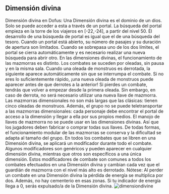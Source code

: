 ## Dimensión divina
Dimensión divina en Dofus: Una Dimensión divina es el dominio de un dios. Solo se puede acceder a esta a través de un portal. La búsqueda del portal empieza en la torre de los viajeros en [-22,-24], a partir del nivel 50. El desarrollo de una búsqueda de portal es igual que el de una búsqueda del tesoro. Cuando un portal está abierto, su número de pasajes y su duración de apertura son limitados. Cuando se sobrepasa uno de los dos límites, el portal se cierra automáticamente y es necesario realizar una nueva búsqueda para abrir otro. 
En las dimensiones divinas, el funcionamiento de las mazmorras es distinto. Los combates se suceden por oleadas, sin pausa y en la misma sala.
Cuando una oleada de monstruos es derrotada, la siguiente aparece automáticamente sin que se interrumpa el combate. Si no eres lo suficientemente rápido, ¡una nueva oleada de monstruos puede aparecer antes de que derrotes a la anterior!
Si pierdes un combate, tendrás que volver a empezar desde la primera oleada. Sin embargo, en caso de derrota, no será necesario utilizar una nueva llave de mazmorra.
Las mazmorras dimensionales no son más largas que las clásicas: tienen cinco oleadas de monstruos. Además, el grupo no se puede teletransportar a las mazmorras dimensionales: cada personaje debe encontrar el portal de acceso a la dimensión y llegar a ella por sus propios medios. El manojo de llaves de mazmorra no se puede usar en las dimensiones divinas. Así que los jugadores deben fabricar o comprar todas sus llaves. De todas formas, el funcionamiento modular de las mazmorras se conserva y la dificultad se adapta al tamaño del grupo.
En todos los combates que se libren en una Dimensión divina, se aplicará un modificador durante todo el combate. Algunos modificadores son genéricos y pueden aparecer en cualquier dimensión divina, mientras que otros son específicos a una única dimensión. Estos modificadores de combate son comunes a todos los combates efectuados en una Dimensión divina y cambian cada vez que el guardián de mazmorra con el nivel más alto es derrotado.
 Nótese: Al perder un combate en una Dimensión divina la pérdida de energía se multiplica por dos. Además, no hay cementerio en esas zonas. Si tu indicador de energía llega a 0, serás expulsado/a de la Dimensión divina.
![dimensiondivine](https://media.discordapp.net/attachments/1107006154426560682/1107008058904805376/dimensiondivine-200x549.png)